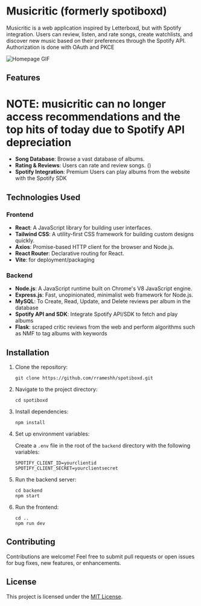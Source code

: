 
# Musicritic (formerly spotiboxd)

Musicritic is a web application inspired by Letterboxd, but with Spotify integration. Users can review, listen, and rate songs, create watchlists, and discover new music based on their preferences through the Spotify API. Authorization is done with OAuth and PKCE

![Homepage GIF](https://media.giphy.com/media/v1.Y2lkPTc5MGI3NjExMjdyYzV0dWp4MWtibnMxenBtZHc1bng3bTcxNGowZHk4YjhmbXlveSZlcD12MV9pbnRlcm5hbF9naWZfYnlfaWQmY3Q9Zw/dWSgcWJ4lzrshIHLhS/giphy.gif)

## Features

# NOTE: musicritic can no longer access recommendations and the top hits of today due to Spotify API depreciation

- **Song Database**: Browse a vast database of albums.
- **Rating & Reviews**: Users can rate and review songs. ()
- **Spotify Integration**: Premium Users can play albums from the website with the Spotify SDK


## Technologies Used

### Frontend

- **React**: A JavaScript library for building user interfaces.
- **Tailwind CSS**: A utility-first CSS framework for building custom designs quickly.
- **Axios**: Promise-based HTTP client for the browser and Node.js.
- **React Router**: Declarative routing for React.
- **Vite**: for deployment/packaging

### Backend

- **Node.js**: A JavaScript runtime built on Chrome's V8 JavaScript engine.
- **Express.js**: Fast, unopinionated, minimalist web framework for Node.js.
- **MySQL**: To Create, Read, Update, and Delete reviews per album in the database
- **Spotify API and SDK**: Integrate Spotify API/SDK to fetch and play albums
- **Flask**: scraped critic reviews from the web and perform algorithms such as NMF to tag albums with keywords

## Installation

1. Clone the repository:

   ```
   git clone https://github.com/rrameshh/spotiboxd.git
   ```

2. Navigate to the project directory:

   ```
   cd spotiboxd
   ```

3. Install dependencies:

   ```
   npm install
   ```

4. Set up environment variables:
   
   Create a `.env` file in the root of the `backend` directory with the following variables:

   ```
   SPOTIFY_CLIENT_ID=yourclientid
   SPOTIFY_CLIENT_SECRET=yourclientsecret
   ```

5. Run the backend server:

   ```
   cd backend
   npm start
   ```

6. Run the frontend:

   ```
   cd ..
   npm run dev
   ```

## Contributing

Contributions are welcome! Feel free to submit pull requests or open issues for bug fixes, new features, or enhancements.

## License

This project is licensed under the [MIT License](LICENSE).
